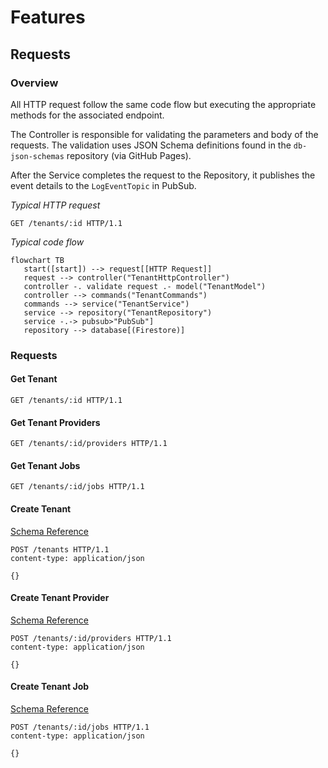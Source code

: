 # Features

## Requests

### Overview

All HTTP request follow the same code flow but executing the appropriate methods for the associated endpoint.

The Controller is responsible for validating the parameters and body of the requests. The validation uses JSON Schema definitions found in the `db-json-schemas` repository (via GitHub Pages).

After the Service completes the request to the Repository, it publishes the event details to the `LogEventTopic` in PubSub.

_Typical HTTP request_

```http
GET /tenants/:id HTTP/1.1
```

_Typical code flow_

```mermaid
flowchart TB
   start([start]) --> request[[HTTP Request]]
   request --> controller("TenantHttpController")
   controller -. validate request .- model("TenantModel")
   controller --> commands("TenantCommands")
   commands --> service("TenantService")
   service --> repository("TenantRepository")
   service -.-> pubsub>"PubSub"]
   repository --> database[(Firestore)]
```

### Requests

#### Get Tenant

```http
GET /tenants/:id HTTP/1.1
```

#### Get Tenant Providers

```http
GET /tenants/:id/providers HTTP/1.1
```

#### Get Tenant Jobs

```http
GET /tenants/:id/jobs HTTP/1.1
```

#### Create Tenant

[Schema Reference](https://yunibas.github.io/json-schemas/tenant.json)

```http
POST /tenants HTTP/1.1
content-type: application/json

{}
```

#### Create Tenant Provider

[Schema Reference](https://yunibas.github.io/json-schemas/tenant_provider.json)

```http
POST /tenants/:id/providers HTTP/1.1
content-type: application/json

{}
```

#### Create Tenant Job

[Schema Reference](https://yunibas.github.io/json-schemas/tenant_job.json)

```http
POST /tenants/:id/jobs HTTP/1.1
content-type: application/json

{}
```
